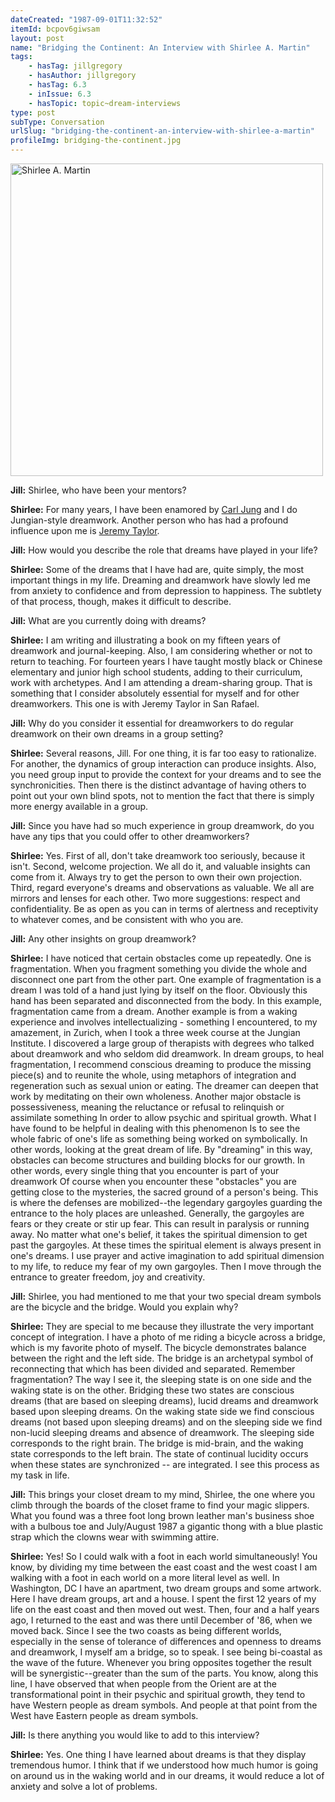 ```yaml
---
dateCreated: "1987-09-01T11:32:52"
itemId: bcpov6giwsam
layout: post
name: "Bridging the Continent: An Interview with Shirlee A. Martin"
tags:
    - hasTag: jillgregory
    - hasAuthor: jillgregory
    - hasTag: 6.3
    - inIssue: 6.3
    - hasTopic: topic~dream-interviews
type: post
subType: Conversation
urlSlug: "bridging-the-continent-an-interview-with-shirlee-a-martin"
profileImg: bridging-the-continent.jpg
---
```


<img src="../images/bridging-the-continent.jpg" width="500" height="auto" alt="Shirlee A. Martin"/>

**Jill:** Shirlee, who have been your mentors?

**Shirlee:** For many years, I have been enamored by [Carl Jung](../topic~jung_and_dreams) and I do Jungian-style dreamwork. Another person who has had a profound influence upon me is [Jeremy Taylor](../@jeremytaylor).

**Jill:** How would you describe the role that dreams have played in your life?

**Shirlee:** Some of the dreams that I have had are, quite simply, the most important things in my life. Dreaming and dreamwork have slowly led me from anxiety to confidence and from depression to happiness. The subtlety of that process, though, makes it difficult to describe.

**Jill:** What are you currently doing with dreams?

**Shirlee:** I am writing and illustrating a book on my fifteen years of dreamwork and journal-keeping. Also, I am considering whether or not to return to teaching. For fourteen years I have taught mostly black or Chinese elementary and junior high school students, adding to their curriculum, work with archetypes. And I am attending a dream-sharing group. That is something that I consider absolutely essential for myself and for other dreamworkers. This one is with Jeremy Taylor in San Rafael.

**Jill:** Why do you consider it essential for dreamworkers to do regular dreamwork on their own dreams in a group setting?

**Shirlee:** Several reasons, Jill. For one thing, it is far too easy to rationalize. For another, the dynamics of group interaction can produce insights. Also, you need group input to provide the context for your dreams and to see the synchronicities. Then there is the distinct advantage of having others to point out your own blind spots, not to mention the fact that there is simply more energy available in a group.

**Jill:** Since you have had so much experience in group dreamwork, do you have any tips that you could offer to other dreamworkers?

**Shirlee:** Yes. First of all, don't take dreamwork too seriously, because it isn't. Second, welcome projection. We all do it, and valuable insights can come from it. Always try to get the person to own their own projection. Third, regard everyone's dreams and observations as valuable. We all are mirrors and lenses for each other. Two more suggestions: respect and confidentiality. Be as open as you can in terms of alertness and receptivity to whatever comes, and be consistent with who you are.

**Jill:** Any other insights on group dreamwork?

**Shirlee:** I have noticed that certain obstacles come up repeatedly. One is fragmentation. When you fragment something you divide the whole and disconnect one part from the other part. One example of fragmentation is a dream I was told of a hand just lying by itself on the floor. Obviously this hand has been separated and disconnected from the body. In this example, fragmentation came from a dream. Another example is from a waking experience and involves intellectualizing - something I encountered, to my amazement, in Zurich, when I took a three week course at the Jungian Institute. I discovered a large group of therapists with degrees who talked about dreamwork and who seldom did dreamwork. In dream groups, to heal fragmentation, I recommend conscious dreaming to produce the missing piece(s) and to reunite the whole, using metaphors of integration and regeneration such as sexual union or eating. The dreamer can deepen that work by meditating on their own wholeness. Another major obstacle is possessiveness, meaning the reluctance or refusal to relinquish or assimilate something In order to allow psychic and spiritual growth. What I have found to be helpful in dealing with this phenomenon Is to see the whole fabric of one's life as something being worked on symbolically. In other words, looking at the great dream of life. By "dreaming" in this way, obstacles can become structures and building blocks for our growth. In other words, every single thing that you encounter is part of your dreamwork Of course when you encounter these "obstacles" you are getting close to the mysteries, the sacred ground of a person's being. This is where the defenses are mobilized--the legendary gargoyles guarding the entrance to the holy places are unleashed. Generally, the gargoyles are fears or they create or stir up fear. This can result in paralysis or running away. No matter what one's belief, it takes the spiritual dimension to get past the gargoyles. At these times the spiritual element is always present in one's dreams. I use prayer and active imagination to add spiritual dimension to my life, to reduce my fear of my own gargoyles. Then I move through the entrance to greater freedom, joy and creativity.

**Jill:** Shirlee, you had mentioned to me that your two special dream symbols are the bicycle and the bridge. Would you explain why?

**Shirlee:** They are special to me because they illustrate the very important concept of integration. I have a photo of me riding a bicycle across a bridge, which is my favorite photo of myself. The bicycle demonstrates balance between the right and the left side. The bridge is an archetypal symbol of reconnecting that which has been divided and separated. Remember fragmentation? The way I see it, the sleeping state is on one side and the waking state is on the other. Bridging these two states are conscious dreams (that are based on sleeping dreams), lucid dreams and dreamwork based upon sleeping dreams. On the waking state side we find conscious dreams (not based upon sleeping dreams) and on the sleeping side we find non-lucid sleeping dreams and absence of dreamwork. The sleeping side corresponds to the right brain. The bridge is mid-brain, and the waking state corresponds to the left brain. The state of continual lucidity occurs when these states are synchronized -- are integrated. I see this process as my task in life.

**Jill:** This brings your closet dream to my mind, Shirlee, the one where you climb through the boards of the closet frame to find your magic slippers. What you found was a three foot long brown leather man's business shoe with a bulbous toe and July/August 1987 a gigantic thong with a blue plastic strap which the clowns wear with swimming attire.

**Shirlee:** Yes! So I could walk with a foot in each world simultaneously! You know, by dividing my time between the east coast and the west coast I am walking with a foot in each world on a more literal level as well. In Washington, DC I have an apartment, two dream groups and some artwork. Here I have dream groups, art and a house. I spent the first 12 years of my life on the east coast and then moved out west. Then, four and a half years ago, I returned to the east and was there until December of '86, when we moved back. Since I see the two coasts as being different worlds, especially in the sense of tolerance of differences and openness to dreams and dreamwork, I myself am a bridge, so to speak. I see being bi-coastal as the wave of the future. Whenever you bring opposites together the result will be synergistic--greater than the sum of the parts. You know, along this line, I have observed that when people from the Orient are at the transformational point in their psychic and spiritual growth, they tend to have Western people as dream symbols. And people at that point from the West have Eastern people as dream symbols.

**Jill:** Is there anything you would like to add to this interview?

**Shirlee:** Yes. One thing I have learned about dreams is that they display tremendous humor. I think that if we understood how much humor is going on around us in the waking world and in our dreams, it would reduce a lot of anxiety and solve a lot of problems.

